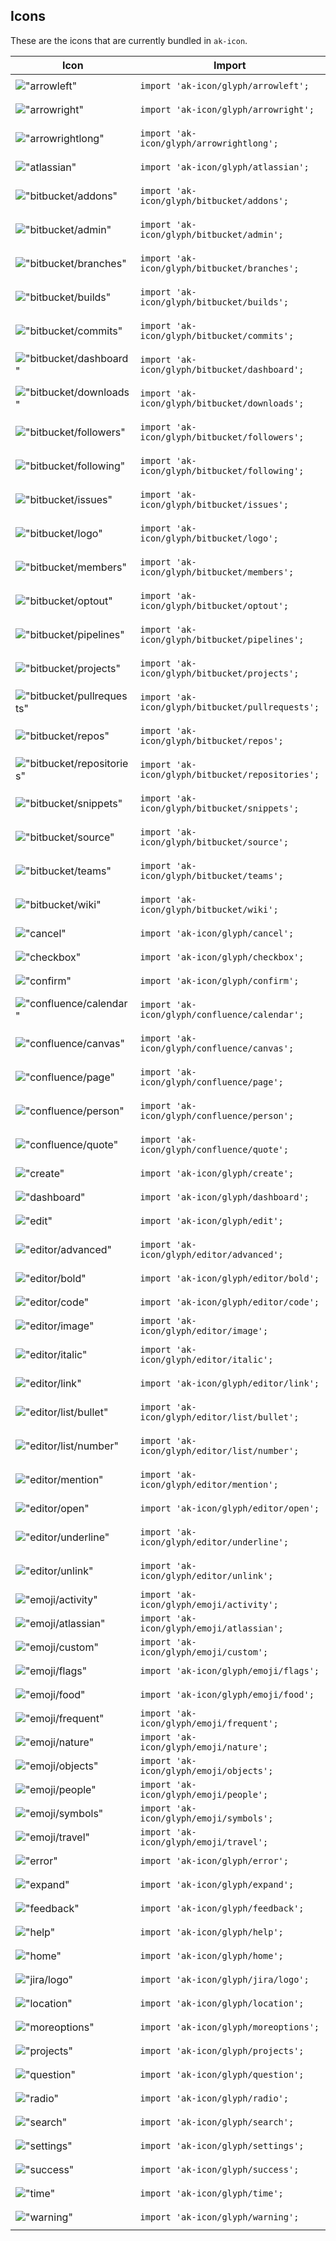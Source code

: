 ## Icons
These are the icons that are currently bundled in `ak-icon`.

|Icon|Import|Webcomponent|
|----|------|------------|
|!["arrowleft"](https://bytebucket.org/atlassian/atlaskit/raw/@BITBUCKET_COMMIT@/packages/ak-icon/src/icons/arrowleft.svg "arrowleft")|`import 'ak-icon/glyph/arrowleft';`|`<ak-icon-arrowleft />`|
|!["arrowright"](https://bytebucket.org/atlassian/atlaskit/raw/@BITBUCKET_COMMIT@/packages/ak-icon/src/icons/arrowright.svg "arrowright")|`import 'ak-icon/glyph/arrowright';`|`<ak-icon-arrowright />`|
|!["arrowrightlong"](https://bytebucket.org/atlassian/atlaskit/raw/@BITBUCKET_COMMIT@/packages/ak-icon/src/icons/arrowrightlong.svg "arrowrightlong")|`import 'ak-icon/glyph/arrowrightlong';`|`<ak-icon-arrowrightlong />`|
|!["atlassian"](https://bytebucket.org/atlassian/atlaskit/raw/@BITBUCKET_COMMIT@/packages/ak-icon/src/icons/atlassian.svg "atlassian")|`import 'ak-icon/glyph/atlassian';`|`<ak-icon-atlassian />`|
|!["bitbucket/addons"](https://bytebucket.org/atlassian/atlaskit/raw/@BITBUCKET_COMMIT@/packages/ak-icon/src/icons/bitbucket/addons.svg "bitbucket/addons")|`import 'ak-icon/glyph/bitbucket/addons';`|`<ak-icon-bitbucket-addons />`|
|!["bitbucket/admin"](https://bytebucket.org/atlassian/atlaskit/raw/@BITBUCKET_COMMIT@/packages/ak-icon/src/icons/bitbucket/admin.svg "bitbucket/admin")|`import 'ak-icon/glyph/bitbucket/admin';`|`<ak-icon-bitbucket-admin />`|
|!["bitbucket/branches"](https://bytebucket.org/atlassian/atlaskit/raw/@BITBUCKET_COMMIT@/packages/ak-icon/src/icons/bitbucket/branches.svg "bitbucket/branches")|`import 'ak-icon/glyph/bitbucket/branches';`|`<ak-icon-bitbucket-branches />`|
|!["bitbucket/builds"](https://bytebucket.org/atlassian/atlaskit/raw/@BITBUCKET_COMMIT@/packages/ak-icon/src/icons/bitbucket/builds.svg "bitbucket/builds")|`import 'ak-icon/glyph/bitbucket/builds';`|`<ak-icon-bitbucket-builds />`|
|!["bitbucket/commits"](https://bytebucket.org/atlassian/atlaskit/raw/@BITBUCKET_COMMIT@/packages/ak-icon/src/icons/bitbucket/commits.svg "bitbucket/commits")|`import 'ak-icon/glyph/bitbucket/commits';`|`<ak-icon-bitbucket-commits />`|
|!["bitbucket/dashboard"](https://bytebucket.org/atlassian/atlaskit/raw/@BITBUCKET_COMMIT@/packages/ak-icon/src/icons/bitbucket/dashboard.svg "bitbucket/dashboard")|`import 'ak-icon/glyph/bitbucket/dashboard';`|`<ak-icon-bitbucket-dashboard />`|
|!["bitbucket/downloads"](https://bytebucket.org/atlassian/atlaskit/raw/@BITBUCKET_COMMIT@/packages/ak-icon/src/icons/bitbucket/downloads.svg "bitbucket/downloads")|`import 'ak-icon/glyph/bitbucket/downloads';`|`<ak-icon-bitbucket-downloads />`|
|!["bitbucket/followers"](https://bytebucket.org/atlassian/atlaskit/raw/@BITBUCKET_COMMIT@/packages/ak-icon/src/icons/bitbucket/followers.svg "bitbucket/followers")|`import 'ak-icon/glyph/bitbucket/followers';`|`<ak-icon-bitbucket-followers />`|
|!["bitbucket/following"](https://bytebucket.org/atlassian/atlaskit/raw/@BITBUCKET_COMMIT@/packages/ak-icon/src/icons/bitbucket/following.svg "bitbucket/following")|`import 'ak-icon/glyph/bitbucket/following';`|`<ak-icon-bitbucket-following />`|
|!["bitbucket/issues"](https://bytebucket.org/atlassian/atlaskit/raw/@BITBUCKET_COMMIT@/packages/ak-icon/src/icons/bitbucket/issues.svg "bitbucket/issues")|`import 'ak-icon/glyph/bitbucket/issues';`|`<ak-icon-bitbucket-issues />`|
|!["bitbucket/logo"](https://bytebucket.org/atlassian/atlaskit/raw/@BITBUCKET_COMMIT@/packages/ak-icon/src/icons/bitbucket/logo.svg "bitbucket/logo")|`import 'ak-icon/glyph/bitbucket/logo';`|`<ak-icon-bitbucket-logo />`|
|!["bitbucket/members"](https://bytebucket.org/atlassian/atlaskit/raw/@BITBUCKET_COMMIT@/packages/ak-icon/src/icons/bitbucket/members.svg "bitbucket/members")|`import 'ak-icon/glyph/bitbucket/members';`|`<ak-icon-bitbucket-members />`|
|!["bitbucket/optout"](https://bytebucket.org/atlassian/atlaskit/raw/@BITBUCKET_COMMIT@/packages/ak-icon/src/icons/bitbucket/optout.svg "bitbucket/optout")|`import 'ak-icon/glyph/bitbucket/optout';`|`<ak-icon-bitbucket-optout />`|
|!["bitbucket/pipelines"](https://bytebucket.org/atlassian/atlaskit/raw/@BITBUCKET_COMMIT@/packages/ak-icon/src/icons/bitbucket/pipelines.svg "bitbucket/pipelines")|`import 'ak-icon/glyph/bitbucket/pipelines';`|`<ak-icon-bitbucket-pipelines />`|
|!["bitbucket/projects"](https://bytebucket.org/atlassian/atlaskit/raw/@BITBUCKET_COMMIT@/packages/ak-icon/src/icons/bitbucket/projects.svg "bitbucket/projects")|`import 'ak-icon/glyph/bitbucket/projects';`|`<ak-icon-bitbucket-projects />`|
|!["bitbucket/pullrequests"](https://bytebucket.org/atlassian/atlaskit/raw/@BITBUCKET_COMMIT@/packages/ak-icon/src/icons/bitbucket/pullrequests.svg "bitbucket/pullrequests")|`import 'ak-icon/glyph/bitbucket/pullrequests';`|`<ak-icon-bitbucket-pullrequests />`|
|!["bitbucket/repos"](https://bytebucket.org/atlassian/atlaskit/raw/@BITBUCKET_COMMIT@/packages/ak-icon/src/icons/bitbucket/repos.svg "bitbucket/repos")|`import 'ak-icon/glyph/bitbucket/repos';`|`<ak-icon-bitbucket-repos />`|
|!["bitbucket/repositories"](https://bytebucket.org/atlassian/atlaskit/raw/@BITBUCKET_COMMIT@/packages/ak-icon/src/icons/bitbucket/repositories.svg "bitbucket/repositories")|`import 'ak-icon/glyph/bitbucket/repositories';`|`<ak-icon-bitbucket-repositories />`|
|!["bitbucket/snippets"](https://bytebucket.org/atlassian/atlaskit/raw/@BITBUCKET_COMMIT@/packages/ak-icon/src/icons/bitbucket/snippets.svg "bitbucket/snippets")|`import 'ak-icon/glyph/bitbucket/snippets';`|`<ak-icon-bitbucket-snippets />`|
|!["bitbucket/source"](https://bytebucket.org/atlassian/atlaskit/raw/@BITBUCKET_COMMIT@/packages/ak-icon/src/icons/bitbucket/source.svg "bitbucket/source")|`import 'ak-icon/glyph/bitbucket/source';`|`<ak-icon-bitbucket-source />`|
|!["bitbucket/teams"](https://bytebucket.org/atlassian/atlaskit/raw/@BITBUCKET_COMMIT@/packages/ak-icon/src/icons/bitbucket/teams.svg "bitbucket/teams")|`import 'ak-icon/glyph/bitbucket/teams';`|`<ak-icon-bitbucket-teams />`|
|!["bitbucket/wiki"](https://bytebucket.org/atlassian/atlaskit/raw/@BITBUCKET_COMMIT@/packages/ak-icon/src/icons/bitbucket/wiki.svg "bitbucket/wiki")|`import 'ak-icon/glyph/bitbucket/wiki';`|`<ak-icon-bitbucket-wiki />`|
|!["cancel"](https://bytebucket.org/atlassian/atlaskit/raw/@BITBUCKET_COMMIT@/packages/ak-icon/src/icons/cancel.svg "cancel")|`import 'ak-icon/glyph/cancel';`|`<ak-icon-cancel />`|
|!["checkbox"](https://bytebucket.org/atlassian/atlaskit/raw/@BITBUCKET_COMMIT@/packages/ak-icon/src/icons/checkbox.svg "checkbox")|`import 'ak-icon/glyph/checkbox';`|`<ak-icon-checkbox />`|
|!["confirm"](https://bytebucket.org/atlassian/atlaskit/raw/@BITBUCKET_COMMIT@/packages/ak-icon/src/icons/confirm.svg "confirm")|`import 'ak-icon/glyph/confirm';`|`<ak-icon-confirm />`|
|!["confluence/calendar"](https://bytebucket.org/atlassian/atlaskit/raw/@BITBUCKET_COMMIT@/packages/ak-icon/src/icons/confluence/calendar.svg "confluence/calendar")|`import 'ak-icon/glyph/confluence/calendar';`|`<ak-icon-confluence-calendar />`|
|!["confluence/canvas"](https://bytebucket.org/atlassian/atlaskit/raw/@BITBUCKET_COMMIT@/packages/ak-icon/src/icons/confluence/canvas.svg "confluence/canvas")|`import 'ak-icon/glyph/confluence/canvas';`|`<ak-icon-confluence-canvas />`|
|!["confluence/page"](https://bytebucket.org/atlassian/atlaskit/raw/@BITBUCKET_COMMIT@/packages/ak-icon/src/icons/confluence/page.svg "confluence/page")|`import 'ak-icon/glyph/confluence/page';`|`<ak-icon-confluence-page />`|
|!["confluence/person"](https://bytebucket.org/atlassian/atlaskit/raw/@BITBUCKET_COMMIT@/packages/ak-icon/src/icons/confluence/person.svg "confluence/person")|`import 'ak-icon/glyph/confluence/person';`|`<ak-icon-confluence-person />`|
|!["confluence/quote"](https://bytebucket.org/atlassian/atlaskit/raw/@BITBUCKET_COMMIT@/packages/ak-icon/src/icons/confluence/quote.svg "confluence/quote")|`import 'ak-icon/glyph/confluence/quote';`|`<ak-icon-confluence-quote />`|
|!["create"](https://bytebucket.org/atlassian/atlaskit/raw/@BITBUCKET_COMMIT@/packages/ak-icon/src/icons/create.svg "create")|`import 'ak-icon/glyph/create';`|`<ak-icon-create />`|
|!["dashboard"](https://bytebucket.org/atlassian/atlaskit/raw/@BITBUCKET_COMMIT@/packages/ak-icon/src/icons/dashboard.svg "dashboard")|`import 'ak-icon/glyph/dashboard';`|`<ak-icon-dashboard />`|
|!["edit"](https://bytebucket.org/atlassian/atlaskit/raw/@BITBUCKET_COMMIT@/packages/ak-icon/src/icons/edit.svg "edit")|`import 'ak-icon/glyph/edit';`|`<ak-icon-edit />`|
|!["editor/advanced"](https://bytebucket.org/atlassian/atlaskit/raw/@BITBUCKET_COMMIT@/packages/ak-icon/src/icons/editor/advanced.svg "editor/advanced")|`import 'ak-icon/glyph/editor/advanced';`|`<ak-icon-editor-advanced />`|
|!["editor/bold"](https://bytebucket.org/atlassian/atlaskit/raw/@BITBUCKET_COMMIT@/packages/ak-icon/src/icons/editor/bold.svg "editor/bold")|`import 'ak-icon/glyph/editor/bold';`|`<ak-icon-editor-bold />`|
|!["editor/code"](https://bytebucket.org/atlassian/atlaskit/raw/@BITBUCKET_COMMIT@/packages/ak-icon/src/icons/editor/code.svg "editor/code")|`import 'ak-icon/glyph/editor/code';`|`<ak-icon-editor-code />`|
|!["editor/image"](https://bytebucket.org/atlassian/atlaskit/raw/@BITBUCKET_COMMIT@/packages/ak-icon/src/icons/editor/image.svg "editor/image")|`import 'ak-icon/glyph/editor/image';`|`<ak-icon-editor-image />`|
|!["editor/italic"](https://bytebucket.org/atlassian/atlaskit/raw/@BITBUCKET_COMMIT@/packages/ak-icon/src/icons/editor/italic.svg "editor/italic")|`import 'ak-icon/glyph/editor/italic';`|`<ak-icon-editor-italic />`|
|!["editor/link"](https://bytebucket.org/atlassian/atlaskit/raw/@BITBUCKET_COMMIT@/packages/ak-icon/src/icons/editor/link.svg "editor/link")|`import 'ak-icon/glyph/editor/link';`|`<ak-icon-editor-link />`|
|!["editor/list/bullet"](https://bytebucket.org/atlassian/atlaskit/raw/@BITBUCKET_COMMIT@/packages/ak-icon/src/icons/editor/list/bullet.svg "editor/list/bullet")|`import 'ak-icon/glyph/editor/list/bullet';`|`<ak-icon-editor-list-bullet />`|
|!["editor/list/number"](https://bytebucket.org/atlassian/atlaskit/raw/@BITBUCKET_COMMIT@/packages/ak-icon/src/icons/editor/list/number.svg "editor/list/number")|`import 'ak-icon/glyph/editor/list/number';`|`<ak-icon-editor-list-number />`|
|!["editor/mention"](https://bytebucket.org/atlassian/atlaskit/raw/@BITBUCKET_COMMIT@/packages/ak-icon/src/icons/editor/mention.svg "editor/mention")|`import 'ak-icon/glyph/editor/mention';`|`<ak-icon-editor-mention />`|
|!["editor/open"](https://bytebucket.org/atlassian/atlaskit/raw/@BITBUCKET_COMMIT@/packages/ak-icon/src/icons/editor/open.svg "editor/open")|`import 'ak-icon/glyph/editor/open';`|`<ak-icon-editor-open />`|
|!["editor/underline"](https://bytebucket.org/atlassian/atlaskit/raw/@BITBUCKET_COMMIT@/packages/ak-icon/src/icons/editor/underline.svg "editor/underline")|`import 'ak-icon/glyph/editor/underline';`|`<ak-icon-editor-underline />`|
|!["editor/unlink"](https://bytebucket.org/atlassian/atlaskit/raw/@BITBUCKET_COMMIT@/packages/ak-icon/src/icons/editor/unlink.svg "editor/unlink")|`import 'ak-icon/glyph/editor/unlink';`|`<ak-icon-editor-unlink />`|
|!["emoji/activity"](https://bytebucket.org/atlassian/atlaskit/raw/@BITBUCKET_COMMIT@/packages/ak-icon/src/icons/emoji/activity.svg "emoji/activity")|`import 'ak-icon/glyph/emoji/activity';`|`<ak-icon-emoji-activity />`|
|!["emoji/atlassian"](https://bytebucket.org/atlassian/atlaskit/raw/@BITBUCKET_COMMIT@/packages/ak-icon/src/icons/emoji/atlassian.svg "emoji/atlassian")|`import 'ak-icon/glyph/emoji/atlassian';`|`<ak-icon-emoji-atlassian />`|
|!["emoji/custom"](https://bytebucket.org/atlassian/atlaskit/raw/@BITBUCKET_COMMIT@/packages/ak-icon/src/icons/emoji/custom.svg "emoji/custom")|`import 'ak-icon/glyph/emoji/custom';`|`<ak-icon-emoji-custom />`|
|!["emoji/flags"](https://bytebucket.org/atlassian/atlaskit/raw/@BITBUCKET_COMMIT@/packages/ak-icon/src/icons/emoji/flags.svg "emoji/flags")|`import 'ak-icon/glyph/emoji/flags';`|`<ak-icon-emoji-flags />`|
|!["emoji/food"](https://bytebucket.org/atlassian/atlaskit/raw/@BITBUCKET_COMMIT@/packages/ak-icon/src/icons/emoji/food.svg "emoji/food")|`import 'ak-icon/glyph/emoji/food';`|`<ak-icon-emoji-food />`|
|!["emoji/frequent"](https://bytebucket.org/atlassian/atlaskit/raw/@BITBUCKET_COMMIT@/packages/ak-icon/src/icons/emoji/frequent.svg "emoji/frequent")|`import 'ak-icon/glyph/emoji/frequent';`|`<ak-icon-emoji-frequent />`|
|!["emoji/nature"](https://bytebucket.org/atlassian/atlaskit/raw/@BITBUCKET_COMMIT@/packages/ak-icon/src/icons/emoji/nature.svg "emoji/nature")|`import 'ak-icon/glyph/emoji/nature';`|`<ak-icon-emoji-nature />`|
|!["emoji/objects"](https://bytebucket.org/atlassian/atlaskit/raw/@BITBUCKET_COMMIT@/packages/ak-icon/src/icons/emoji/objects.svg "emoji/objects")|`import 'ak-icon/glyph/emoji/objects';`|`<ak-icon-emoji-objects />`|
|!["emoji/people"](https://bytebucket.org/atlassian/atlaskit/raw/@BITBUCKET_COMMIT@/packages/ak-icon/src/icons/emoji/people.svg "emoji/people")|`import 'ak-icon/glyph/emoji/people';`|`<ak-icon-emoji-people />`|
|!["emoji/symbols"](https://bytebucket.org/atlassian/atlaskit/raw/@BITBUCKET_COMMIT@/packages/ak-icon/src/icons/emoji/symbols.svg "emoji/symbols")|`import 'ak-icon/glyph/emoji/symbols';`|`<ak-icon-emoji-symbols />`|
|!["emoji/travel"](https://bytebucket.org/atlassian/atlaskit/raw/@BITBUCKET_COMMIT@/packages/ak-icon/src/icons/emoji/travel.svg "emoji/travel")|`import 'ak-icon/glyph/emoji/travel';`|`<ak-icon-emoji-travel />`|
|!["error"](https://bytebucket.org/atlassian/atlaskit/raw/@BITBUCKET_COMMIT@/packages/ak-icon/src/icons/error.svg "error")|`import 'ak-icon/glyph/error';`|`<ak-icon-error />`|
|!["expand"](https://bytebucket.org/atlassian/atlaskit/raw/@BITBUCKET_COMMIT@/packages/ak-icon/src/icons/expand.svg "expand")|`import 'ak-icon/glyph/expand';`|`<ak-icon-expand />`|
|!["feedback"](https://bytebucket.org/atlassian/atlaskit/raw/@BITBUCKET_COMMIT@/packages/ak-icon/src/icons/feedback.svg "feedback")|`import 'ak-icon/glyph/feedback';`|`<ak-icon-feedback />`|
|!["help"](https://bytebucket.org/atlassian/atlaskit/raw/@BITBUCKET_COMMIT@/packages/ak-icon/src/icons/help.svg "help")|`import 'ak-icon/glyph/help';`|`<ak-icon-help />`|
|!["home"](https://bytebucket.org/atlassian/atlaskit/raw/@BITBUCKET_COMMIT@/packages/ak-icon/src/icons/home.svg "home")|`import 'ak-icon/glyph/home';`|`<ak-icon-home />`|
|!["jira/logo"](https://bytebucket.org/atlassian/atlaskit/raw/@BITBUCKET_COMMIT@/packages/ak-icon/src/icons/jira/logo.svg "jira/logo")|`import 'ak-icon/glyph/jira/logo';`|`<ak-icon-jira-logo />`|
|!["location"](https://bytebucket.org/atlassian/atlaskit/raw/@BITBUCKET_COMMIT@/packages/ak-icon/src/icons/location.svg "location")|`import 'ak-icon/glyph/location';`|`<ak-icon-location />`|
|!["moreoptions"](https://bytebucket.org/atlassian/atlaskit/raw/@BITBUCKET_COMMIT@/packages/ak-icon/src/icons/moreoptions.svg "moreoptions")|`import 'ak-icon/glyph/moreoptions';`|`<ak-icon-moreoptions />`|
|!["projects"](https://bytebucket.org/atlassian/atlaskit/raw/@BITBUCKET_COMMIT@/packages/ak-icon/src/icons/projects.svg "projects")|`import 'ak-icon/glyph/projects';`|`<ak-icon-projects />`|
|!["question"](https://bytebucket.org/atlassian/atlaskit/raw/@BITBUCKET_COMMIT@/packages/ak-icon/src/icons/question.svg "question")|`import 'ak-icon/glyph/question';`|`<ak-icon-question />`|
|!["radio"](https://bytebucket.org/atlassian/atlaskit/raw/@BITBUCKET_COMMIT@/packages/ak-icon/src/icons/radio.svg "radio")|`import 'ak-icon/glyph/radio';`|`<ak-icon-radio />`|
|!["search"](https://bytebucket.org/atlassian/atlaskit/raw/@BITBUCKET_COMMIT@/packages/ak-icon/src/icons/search.svg "search")|`import 'ak-icon/glyph/search';`|`<ak-icon-search />`|
|!["settings"](https://bytebucket.org/atlassian/atlaskit/raw/@BITBUCKET_COMMIT@/packages/ak-icon/src/icons/settings.svg "settings")|`import 'ak-icon/glyph/settings';`|`<ak-icon-settings />`|
|!["success"](https://bytebucket.org/atlassian/atlaskit/raw/@BITBUCKET_COMMIT@/packages/ak-icon/src/icons/success.svg "success")|`import 'ak-icon/glyph/success';`|`<ak-icon-success />`|
|!["time"](https://bytebucket.org/atlassian/atlaskit/raw/@BITBUCKET_COMMIT@/packages/ak-icon/src/icons/time.svg "time")|`import 'ak-icon/glyph/time';`|`<ak-icon-time />`|
|!["warning"](https://bytebucket.org/atlassian/atlaskit/raw/@BITBUCKET_COMMIT@/packages/ak-icon/src/icons/warning.svg "warning")|`import 'ak-icon/glyph/warning';`|`<ak-icon-warning />`|
